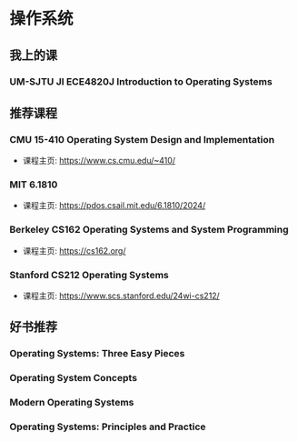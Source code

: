 # 操作系统

## 我上的课

### UM-SJTU JI ECE4820J Introduction to Operating Systems

## 推荐课程

### CMU 15-410 Operating System Design and Implementation
- 课程主页: <https://www.cs.cmu.edu/~410/>

### MIT 6.1810 
- 课程主页: <https://pdos.csail.mit.edu/6.1810/2024/>

### Berkeley CS162 Operating Systems and System Programming
- 课程主页: <https://cs162.org/>

### Stanford CS212 Operating Systems
- 课程主页: <https://www.scs.stanford.edu/24wi-cs212/>
## 好书推荐

### Operating Systems: Three Easy Pieces

### Operating System Concepts

### Modern Operating Systems

### Operating Systems: Principles and Practice
